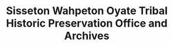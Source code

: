 ---
layout: repo
title: "Sisseton Wahpeton Oyate Tribal Historic Preservation Office and Archives"
id: 11907
permalink: repos/11907/
---